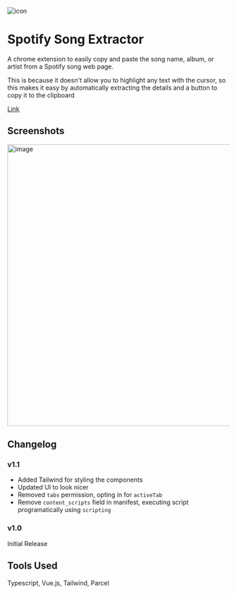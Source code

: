 ![icon](https://github.com/gmadharh/spotify-song-extractor/assets/58638508/32a0ab9f-18ed-4b26-921a-397a4671f63b)
 # Spotify Song Extractor

A chrome extension to easily copy and paste the song name, album, or artist from a Spotify song web page.

This is because it doesn't allow you to highlight any text with the cursor, so this makes it easy by automatically extracting the details and a button to copy it to the clipboard

[Link](https://chromewebstore.google.com/detail/spotify-song-extractor/mnaooedpbbimbgcjlfebmkomloakbeag?hl=en&authuser=2)

## Screenshots

<img width="638" alt="image" src="https://github.com/gmadharh/spotify-song-extractor/assets/58638508/e44c2943-3497-416e-88db-66937a09b51d">

## Changelog

### v1.1

- Added Tailwind for styling the components
- Updated UI to look nicer
- Removed `tabs` permission, opting in for `activeTab`
- Remove `content_scripts` field in manifest, executing script programatically using `scripting`

### v1.0 

Initial Release


## Tools Used

Typescript, Vue.js, Tailwind, Parcel


